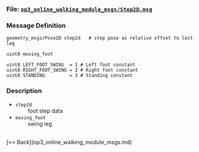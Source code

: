 ### File: [`op3_online_walking_module_msgs/Step2D.msg`](https://github.com/ROBOTIS-GIT/ROBOTIS-OP3-msgs/blob/develop/op3_online_walking_module_msgs/msg/Step2D.msg)

### Message Definition
```
geometry_msgs/Pose2D step2d   # step pose as relative offset to last leg

uint8 moving_foot   

uint8 LEFT_FOOT_SWING  = 1 # Left foot constant
uint8 RIGHT_FOOT_SWING = 2 # Right foot constant
uint8 STANDING         = 3 # Standing constant
```

### Description

* `step2d`   
&emsp;&emsp; foot step data      
* `moving_foot`    
&emsp;&emsp; swing leg   

<br>
[&lt;&lt; Back](op3_online_walking_module_msgs.md)
